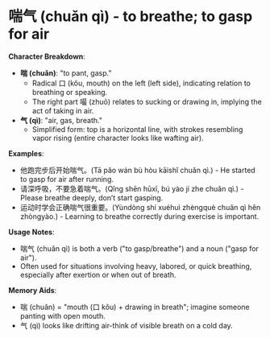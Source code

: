 # **喘气 (chuǎn qì) - to breathe; to gasp for air**

**Character Breakdown**:  
- **喘 (chuǎn)**: "to pant, gasp."
  - Radical 口 (kǒu, mouth) on the left (left side), indicating relation to breathing or speaking.
  - The right part 嘬 (zhuō) relates to sucking or drawing in, implying the act of taking in air.  
- **气 (qì)**: "air, gas, breath."
  - Simplified form: top is a horizontal line, with strokes resembling vapor rising (entire character looks like wafting air).

**Examples**:  
- 他跑完步后开始喘气。(Tā pǎo wán bù hòu kāishǐ chuǎn qì.) - He started to gasp for air after running.  
- 请深呼吸，不要急着喘气。(Qǐng shēn hūxī, bú yào jí zhe chuǎn qì.) - Please breathe deeply, don’t start gasping.  
- 运动时学会正确喘气很重要。(Yùndòng shí xuéhuì zhèngquè chuǎn qì hěn zhòngyào.) - Learning to breathe correctly during exercise is important.

**Usage Notes**:  
- 喘气 (chuǎn qì) is both a verb ("to gasp/breathe") and a noun ("gasp for air").  
- Often used for situations involving heavy, labored, or quick breathing, especially after exertion or when out of breath.

**Memory Aids**:  
- 喘 (chuǎn) = "mouth (口 kǒu) + drawing in breath"; imagine someone panting with open mouth.  
- 气 (qì) looks like drifting air-think of visible breath on a cold day.